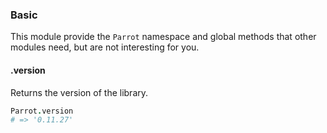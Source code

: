 ### Basic

This module provide the `Parrot` namespace and global methods that other modules need, but are not interesting for you.

#### .version

Returns the version of the library.

```coffee
Parrot.version
# => '0.11.27'
```

